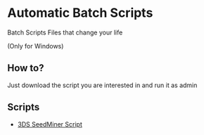 # Automatic Batch Scripts

Batch Scripts Files that change your life

(Only for Windows)

## How to?

Just download the script you are interested in and run it as admin

## Scripts

- [3DS SeedMiner Script](https://github.com/DAMIOSKIDEV/automatic-scripts/tree/main/3DS%20SeedMiner%20Script)

